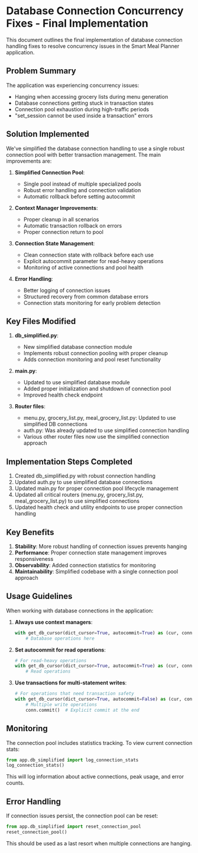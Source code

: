 # Database Connection Concurrency Fixes - Final Implementation

This document outlines the final implementation of database connection handling fixes to resolve concurrency issues in the Smart Meal Planner application.

## Problem Summary

The application was experiencing concurrency issues:
- Hanging when accessing grocery lists during menu generation
- Database connections getting stuck in transaction states
- Connection pool exhaustion during high-traffic periods
- "set_session cannot be used inside a transaction" errors

## Solution Implemented

We've simplified the database connection handling to use a single robust connection pool with better transaction management. The main improvements are:

1. **Simplified Connection Pool**:
   - Single pool instead of multiple specialized pools
   - Robust error handling and connection validation
   - Automatic rollback before setting autocommit

2. **Context Manager Improvements**:
   - Proper cleanup in all scenarios
   - Automatic transaction rollback on errors
   - Proper connection return to pool

3. **Connection State Management**:
   - Clean connection state with rollback before each use
   - Explicit autocommit parameter for read-heavy operations
   - Monitoring of active connections and pool health

4. **Error Handling**:
   - Better logging of connection issues
   - Structured recovery from common database errors
   - Connection stats monitoring for early problem detection

## Key Files Modified

1. **db_simplified.py**: 
   - New simplified database connection module
   - Implements robust connection pooling with proper cleanup
   - Adds connection monitoring and pool reset functionality

2. **main.py**:
   - Updated to use simplified database module
   - Added proper initialization and shutdown of connection pool
   - Improved health check endpoint

3. **Router files**:
   - menu.py, grocery_list.py, meal_grocery_list.py: Updated to use simplified DB connections
   - auth.py: Was already updated to use simplified connection handling
   - Various other router files now use the simplified connection approach

## Implementation Steps Completed

1. Created db_simplified.py with robust connection handling
2. Updated auth.py to use simplified database connections
3. Updated main.py for proper connection pool lifecycle management
4. Updated all critical routers (menu.py, grocery_list.py, meal_grocery_list.py) to use simplified connections
5. Updated health check and utility endpoints to use proper connection handling

## Key Benefits

1. **Stability**: More robust handling of connection issues prevents hanging
2. **Performance**: Proper connection state management improves responsiveness
3. **Observability**: Added connection statistics for monitoring
4. **Maintainability**: Simplified codebase with a single connection pool approach

## Usage Guidelines

When working with database connections in the application:

1. **Always use context managers**:
   ```python
   with get_db_cursor(dict_cursor=True, autocommit=True) as (cur, conn):
       # Database operations here
   ```

2. **Set autocommit for read operations**:
   ```python
   # For read-heavy operations
   with get_db_cursor(dict_cursor=True, autocommit=True) as (cur, conn):
       # Read operations
   ```

3. **Use transactions for multi-statement writes**:
   ```python
   # For operations that need transaction safety
   with get_db_cursor(dict_cursor=True, autocommit=False) as (cur, conn):
       # Multiple write operations
       conn.commit()  # Explicit commit at the end
   ```

## Monitoring

The connection pool includes statistics tracking. To view current connection stats:

```python
from app.db_simplified import log_connection_stats
log_connection_stats()
```

This will log information about active connections, peak usage, and error counts.

## Error Handling

If connection issues persist, the connection pool can be reset:

```python
from app.db_simplified import reset_connection_pool
reset_connection_pool()
```

This should be used as a last resort when multiple connections are hanging.